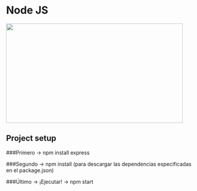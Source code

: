 # Node JS

<code><img height="270px" width="480px" src="https://github.com/VaneMedina/Practica-Node-JS/blob/master/public/img/jim.gif"></code>

## Project setup

###Primero -> npm install express

###Segundo -> npm install (para descargar las dependencias especificadas en el package.json)

###Último -> ¡Ejecutar! -> npm start
